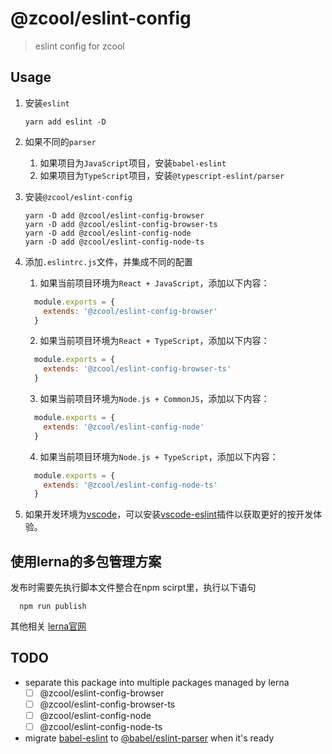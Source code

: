 # @zcool/eslint-config
> eslint config for zcool

## Usage
1. 安装`eslint`
   ```shell
   yarn add eslint -D
   ```

2. 如果不同的`parser`
   1. 如果项目为`JavaScript`项目，安装`babel-eslint`
   2. 如果项目为`TypeScript`项目，安装`@typescript-eslint/parser`

3. 安装`@zcool/eslint-config`
   ```shell
   yarn -D add @zcool/eslint-config-browser
   yarn -D add @zcool/eslint-config-browser-ts
   yarn -D add @zcool/eslint-config-node
   yarn -D add @zcool/eslint-config-node-ts
   ```

4. 添加`.eslintrc.js`文件，并集成不同的配置

   1. 如果当前项目环境为`React + JavaScript`，添加以下内容：
   ```js
     module.exports = {
       extends: '@zcool/eslint-config-browser'
     }
   ```

   2. 如果当前项目环境为`React + TypeScript`，添加以下内容：
   ```js
     module.exports = {
       extends: '@zcool/eslint-config-browser-ts'
     }
   ```

   3. 如果当前项目环境为`Node.js + CommonJS`，添加以下内容：
   ```js
     module.exports = {
       extends: '@zcool/eslint-config-node'
     }
   ```

   4. 如果当前项目环境为`Node.js + TypeScript`，添加以下内容：
   ```js
     module.exports = {
       extends: '@zcool/eslint-config-node-ts'
     }
   ```

5. 如果开发环境为[vscode](https://github.com/Microsoft/vscode)，可以安装[vscode-eslint](https://github.com/Microsoft/vscode-eslint)插件以获取更好的按开发体验。

## 使用lerna的多包管理方案
发布时需要先执行脚本文件整合在npm scirpt里，执行以下语句
```shell
  npm run publish
```
其他相关 [lerna官网](https://lerna.js.org/)

## TODO
- separate this package into multiple packages managed by lerna
  - [ ] @zcool/eslint-config-browser
  - [ ] @zcool/eslint-config-browser-ts
  - [ ] @zcool/eslint-config-node
  - [ ] @zcool/eslint-config-node-ts
- migrate [babel-eslint](https://github.com/babel/babel-eslint) to [@babel/eslint-parser](https://github.com/babel/babel/tree/master/eslint/babel-eslint-parser) when it's ready
